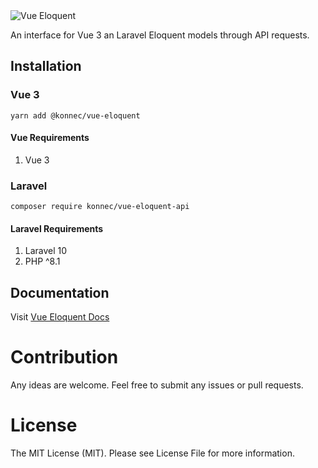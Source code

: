 <img alt="Vue Eloquent" src="https://raw.githubusercontent.com/cimd/vue-eloquent/main/docs/public/banner.png" />

An interface for Vue 3 an Laravel Eloquent models through API requests.

## Installation

### Vue 3
`yarn add @konnec/vue-eloquent`

#### Vue Requirements
1. Vue 3

### Laravel
`composer require konnec/vue-eloquent-api`

#### Laravel Requirements
1. Laravel 10
2. PHP ^8.1

## Documentation

Visit [Vue Eloquent Docs](https://vue-eloquent.netlify.app/)

# Contribution

Any ideas are welcome. Feel free to submit any issues or pull requests.

# License

The MIT License (MIT). Please see License File for more information.
